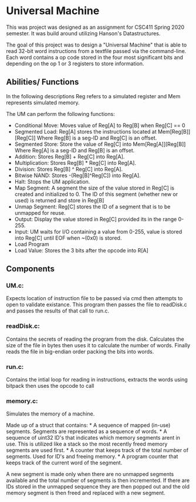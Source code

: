 # Universal Machine

This was project was designed as an assignment for CSC411 Spring 2020 semester. It was build around utilizing Hanson's Datastructures.

The goal of this project was to design a "Universal Machine" that is able to read 32-bit word instructions from a textfile
passed via the command-line. Each word contains a op code stored in the four most significant bits and depending on the op
1 or 3 registers to store information.


## Abilities/ Functions

In the following descriptions Reg refers to a simulated register and Mem represents simulated memory. 

The UM can perform the following functions:

* Conditional Move: Moves value of Reg[A] to Reg[B] when Reg[C] == 0
* Segmented Load: Reg[A] stores the instructions located at Mem[Reg[B]][Reg[C]] Where Reg[B] is a seg-ID and Reg[C] is an offset.
* Segmented Store: Store the value of Reg[C] into Mem[Reg[A]][Reg[B]] Where Reg[A] is a seg-ID and Reg[B] is an offset.
* Addition: Stores Reg[B] + Reg[C] into Reg[A].
* Multiplication: Stores Reg[B] * Reg[C] into Reg[A].
* Division: Stores Reg[B] ^ Reg[C] into Reg[A].
* Bitwise NAND: Stores -(Reg[B]^Reg[C]) into Reg[A].
* Halt: Stops the UM application.
* Map Segment: A segment the size of the value stored in Reg[C] is created and initialized to 0. The ID of this segment (whether new or used) is returned and store in Reg[B]
* Unmap Segment: Reg[C] stores the ID of a segment that is to be unmapped for reuse.
* Output: Display the value stored in Reg[C] provided its in the range 0-255.
* Input: UM waits for I/O containing a value from 0-255, value is stored into Reg[C] until EOF when ~(0x0) is stored.
* Load Program
* Load Value: Stores the 3 bits after the opcode into R[A]

## Components
### UM.c:
Expects location of instruction file to be passed via cmd then attempts to open to validate existance.
This program then passes the file to readDisk.c and passes the results of that call to run.c.

### readDisk.c:
Contains the secrets of reading the program from the disk. Calculates the size of the file in bytes then
uses it to calculate the number of words. Finally reads the file in big-endian order packing the bits into words.

### run.c:
Contains the intial loop for reading in instructions, extracts the words using bitpack then uses the opcode to call

### memory.c:
Simulates the memory of a machine. 

Made up of a struct that contains:
	* A sequence of mapped (in-use) segments. Segments are represented as a sequence of words.
        * A sequence of uint32 ID's that indicates which memory segments arent in use. This is utilized
	  like a stack  so the most recently freed memory segments are used first.
	* A counter that keeps track of the total number of segments. Used for ID's and freeing memory.
	* A program counter that keeps track of the current word of the segment.

A new segment is made only when there are no unmapped segments available and the total number of segments
is then incremented. If there are IDs stored in the unmapped sequence they are then popped out  and the 
old memory segment is then freed and replaced with a new segment.
